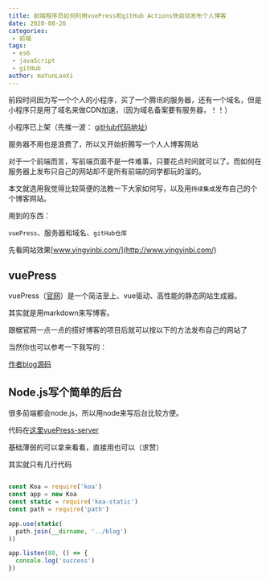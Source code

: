 ```yaml
---
title: 前端程序员如何利用vuePress和gitHub Actions快自动发布个人博客
date: 2020-08-26
categories:
 - 前端
tags:
 - es6
 - javaScript
 - gitHub
author: maYunLaoXi
---
```


前段时间因为写一个个人的小程序，买了一个腾讯的服务器，还有一个域名，但是小程序只是用了域名来做CDN加速，（因为域名备案要有服务器，！！）



小程序已上架（先推一波： [gitHub代码地址](https://github.com/maYunLaoXi/yingyinbiclound))



服务器不用也是浪费了，所以又开始折腾写一个人人博客网站



对于一个前端而言，写前端页面不是一件难事，只要花点时间就可以了。而如何在服务器上发布只自己的网站却不是所有前端的同学都玩的溜的。

本文就选用我觉得比较简便的法教一下大家如何写，以及用`持续集成`发布自己的个个博客网站。

用到的东西：

`vuePress`、服务器和域名、`gitHub仓库`



先看网站效果[www.yingyinbi.com/](http://www.yingyinbi.com/)

## vuePress

vuePress（[官网](https://vuepress.vuejs.org/zh/)）是一个简洁至上、vue驱动、高性能的静态网站生成器。

其实就是用markdown来写博客。

跟椐官网一点一点的搭好博客的项目后就可以按以下的方法发布自己的网站了

当然你也可以参考一下我写的：

[作者blog源码](https://github.com/maYunLaoXi/blog)

## Node.js写个简单的后台

很多前端都会node.js，所以用node来写后台比较方便。

代码在[这里vuePress-server](https://github.com/maYunLaoXi/vuePress-server)

基础薄弱的可以拿来看看，直接用也可以（求赞）

其实就只有几行代码

```javascript

const Koa = require('koa')
const app = new Koa
const static = require('koa-static')
const path = require('path')

app.use(static(
  path.join(__dirname, '../blog')
))

app.listen(80, () => {
  console.log('success')
})
```



